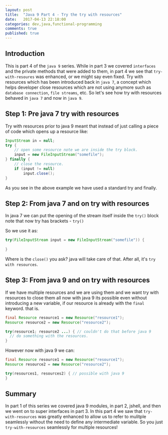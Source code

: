 ```yaml
---
layout: post
title:  "Java 9 Part 4 - Try the try with resources"
date:   2017-04-13 22:18:00
categories: dev,java,functional-programming
comments: true
published: true
---
```


## Introduction

This is part 4 of the `java 9` series.  While in part 3 we covered `interfaces` and the private methods that were added to them, in part 4 we see that `try-with-resoures` was enhanced, or we might say even fixed.  Try with resources which has been introduced back in `java 7`, a concept which helps developer close resources which are not using anymore such as `database connection`, `file streams`, etc.  So let's see how try with resources behaved in `java 7` and now in `java 9`.

## Step 1: Pre java 7 try with resources

Try with resources prior to java 9 meant that instead of just calling a piece of code which opens up a resource like:

```java
InputStream in = null;
try {
    // open some resource note we are inside the try block.
    input = new FileInputStream("somefile");
} finally {
    // close the resource.
    if (input != null)
        input.close();
}
```

As you see in the above example we have used a standard try and finally.

## Step 2: From java 7 and on try with resources

In java 7 we can put the opening of the stream itself inside the `try()` block note that now try has brackets - `try()`

So we use it as:

```java
try(FileInputStream input = new FileInputStream("somefile")) {
    
}
```

Where is the `close()` you ask? java will take care of that.  After all, it's `try with resources`.

## Step 3: From java 9 and on try with resources

If we have multiple resources and we are using them and we want try with resources to close them all now with java 9 its possible even without introducing a new variable, if our resource is already with the `final` keyword.  that is.

```java
final Resource resource1 = new Resource("resource1");
Resource resource2 = new Resource("resource2");

try(resource1; resource2 ...) { // couldn't do that before java 9
  // do something with the resources.
}
```

However now with java 9 we can:

```java
final Resource resource1 = new Resource("resource1");
Resource resource2 = new Resource("resource2");

try(resources1, resources2) { // possible with java 9
}
```

## Summary

In part 1 of this series we covered java 9 modules, in part 2, jshell, and then we went on to super interfaces in part 3.  In this part 4 we saw that `try-with-resources` was greatly enhanced to allow us to refer to mulitple seamlessly without the need to define any intermediate variable.  So you just `try-with-resources` seamlessly for multiple resources!